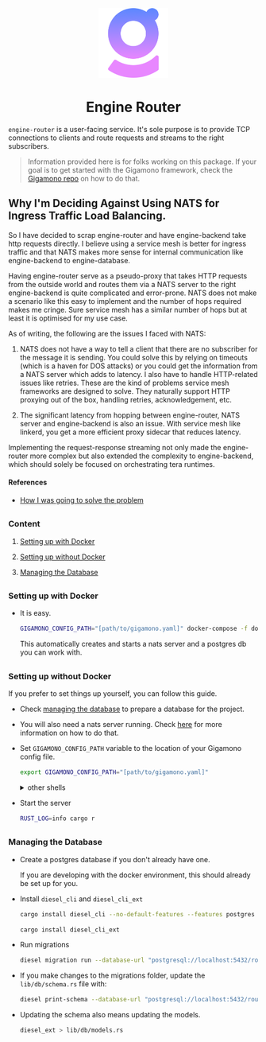 <div align="center">
    <a href="#" target="_blank">
        <img src="https://raw.githubusercontent.com/appcypher/gigamono-assets/main/avatar-gigamono-boxed.png" alt="Gigamono Logo" width="140" height="140"></img>
    </a>
</div>

<h1 align="center">Engine Router</h1>

`engine-router` is a user-facing service. It's sole purpose is to provide TCP connections to clients and route requests and streams to the right subscribers.

> Information provided here is for folks working on this package. If your goal is to get started with the Gigamono framework, check the [Gigamono repo](https://github.com/gigamono/gigamono) on how to do that.


## Why I'm Deciding Against Using NATS for Ingress Traffic Load Balancing.

So I have decided to scrap engine-router and have engine-backend take http requests directly. I believe using a service mesh is better for ingress traffic and that NATS makes more sense for internal communication like engine-backend to engine-database.

Having engine-router serve as a pseudo-proxy that takes HTTP requests from the outside world and routes them via a NATS server to the right engine-backend is quite complicated and error-prone. NATS does not make a scenario like this easy to implement and the number of hops required makes me cringe. Sure service mesh has a similar number of hops but at least it is optimised for my use case.

As of writing, the following are the issues I faced with NATS:

1. NATS does not have a way to tell a client that there are no subscriber for the message it is sending. You could solve this by relying on timeouts (which is a haven for DOS attacks) or you could get the information from a NATS server which adds to latency. I also have to handle HTTP-related issues like retries. These are the kind of problems service mesh frameworks are designed to solve. They naturally support HTTP proxying out of the box, handling retries, acknowledgement, etc.

2. The significant latency from hopping between engine-router, NATS server and engine-backend is also an issue. With service mesh like linkerd, you get a more efficient proxy sidecar that reduces latency.

Implementing the request-response streaming not only made the engine-router more complex but also extended the complexity to engine-backend, which should solely be focused on orchestrating tera runtimes.

#### References

- [How I was going to solve the problem](https://gist.github.com/appcypher/dd806c20fe4872dae536539905cc8ccd)

##

### Content

1. [Setting up with Docker](#docker-start)

2. [Setting up without Docker](#no-docker-start)

3. [Managing the Database](#managing-db)

##

### Setting up with Docker <a name="docker-start" />

- It is easy.

  ```bash
  GIGAMONO_CONFIG_PATH="[path/to/gigamono.yaml]" docker-compose -f docker/compose.yaml up
  ```

  This automatically creates and starts a nats server and a postgres db you can work with.

##

### Setting up without Docker <a name="no-docker-start" />

If you prefer to set things up yourself, you can follow this guide.

- Check [managing the database](#managing-db) to prepare a database for the project.

- You will also need a nats server running. Check [here](https://docs.nats.io/nats-server/installation) for more information on how to do that.

- Set `GIGAMONO_CONFIG_PATH` variable to the location of your Gigamono config file.

  ```bash
  export GIGAMONO_CONFIG_PATH="[path/to/gigamono.yaml]"
  ```

    <details><summary>other shells</summary>

  ##### Fish

  ```fish
  set -x GIGAMONO_CONFIG_PATH "[path/to/gigamono.yaml]"
  ```

    </details>

- Start the server

  ```bash
  RUST_LOG=info cargo r
  ```

##

### Managing the Database <a name="managing-db" />

- Create a postgres database if you don't already have one.

  If you are developing with the docker environment, this should already be set up for you.

- Install `diesel_cli` and `diesel_cli_ext`

  ```bash
  cargo install diesel_cli --no-default-features --features postgres
  ```

  ```bash
  cargo install diesel_cli_ext
  ```

- Run migrations

  ```bash
  diesel migration run --database-url "postgresql://localhost:5432/routerdb"
  ```

- If you make changes to the migrations folder, update the `lib/db/schema.rs` file with:

  ```bash
  diesel print-schema --database-url "postgresql://localhost:5432/routerdb" > lib/db/schema.rs
  ```

- Updating the schema also means updating the models.

  ```bash
  diesel_ext > lib/db/models.rs
  ```
